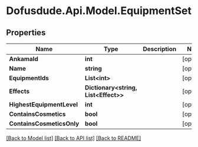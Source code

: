 # Dofusdude.Api.Model.EquipmentSet

## Properties

Name | Type | Description | Notes
------------ | ------------- | ------------- | -------------
**AnkamaId** | **int** |  | [optional] 
**Name** | **string** |  | [optional] 
**EquipmentIds** | **List&lt;int&gt;** |  | [optional] 
**Effects** | **Dictionary&lt;string, List&lt;Effect&gt;&gt;** |  | [optional] 
**HighestEquipmentLevel** | **int** |  | [optional] 
**ContainsCosmetics** | **bool** |  | [optional] 
**ContainsCosmeticsOnly** | **bool** |  | [optional] 

[[Back to Model list]](../README.md#documentation-for-models) [[Back to API list]](../README.md#documentation-for-api-endpoints) [[Back to README]](../README.md)

